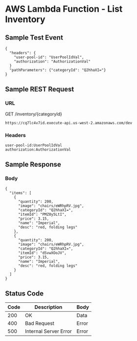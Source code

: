 # AWS Lambda Function - List Inventory

## Sample Test Event
```
{
  "headers": {
    "user-pool-id": "UserPoolIdVal",
    "authorization": "AuthorizationVal"
  }
  "pathParameters": {"categoryId": "Q2hhaXI="}
}
```

## Sample REST Request
### URL
GET /inventory/{categoryId}
```
https://cq7lc4v7id.execute-api.us-west-2.amazonaws.com/dev
```
### Headers
```
user-pool-id:UserPoolIdVal
authorization:AuthorizationVal
```

## Sample Response
### Body
```
{
  "items": [
    {
      "quantity": 200,
      "image": "chairs/eWRhpRV.jpg",
      "categoryId": "Q2hhaXI=",
      "itemId": "PMZ0y5LtI",
      "price": 3.15,
      "name": "Imperial",
      "desc": "red, folding legs"
    },
    {
      "quantity": 200,
      "image": "chairs/eWRhpRV.jpg",
      "categoryId": "Q2hhaXI=",
      "itemId": "dSvwXOoJV",
      "price": 3.15,
      "name": "Imperial",
      "desc": "red, folding legs"
    }
  ]
}
```
## Status Code
Code | Description | Body
------------ | ------------- | -----------
200 | OK | Data       
400 | Bad Request | Error
500 | Internal Server Error |Error
